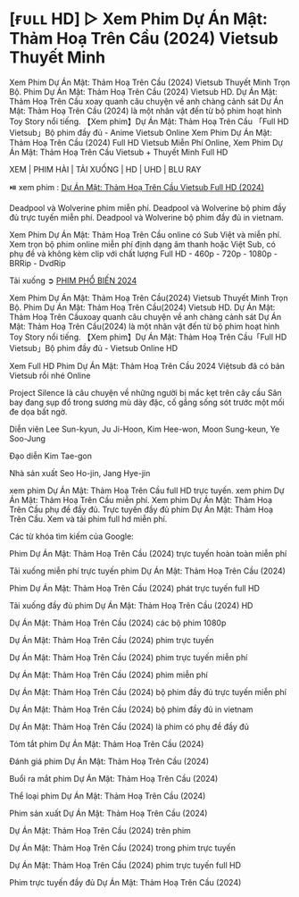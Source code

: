 <h1>[ғᴜʟʟ HD] ▷ Xem Phim Dự Án Mật: Thảm Hoạ Trên Cầu (2024) Vietsub Thuyết Minh</h1>

Xem Phim Dự Án Mật: Thảm Hoạ Trên Cầu (2024) Vietsub Thuyết Minh Trọn Bộ. Phim Dự Án Mật: Thảm Hoạ Trên Cầu (2024) Vietsub HD. Dự Án Mật: Thảm Hoạ Trên Cầu xoay quanh câu chuyện về anh chàng cảnh sát Dự Án Mật: Thảm Hoạ Trên Cầu (2024) là một nhân vật đến từ bộ phim hoạt hình Toy Story nổi tiếng. 【Xem phim】Dự Án Mật: Thảm Hoạ Trên Cầu 「Full HD Vietsub」Bộ phim đầy đủ - Anime Vietsub Online Xem Phim Dự Án Mật: Thảm Hoạ Trên Cầu (2024) Full HD Vietsub Miễn Phí Online, Xem Phim Dự Án Mật: Thảm Hoạ Trên Cầu Vietsub + Thuyết Minh Full HD

XEM | PHIM HÀI | TẢI XUỐNG | HD | UHD | BLU RAY

⏯️ xem phim : <a href="https://cinefie.com/vi/movie/726139/project-silence" target="_blank"> Dự Án Mật: Thảm Hoạ Trên Cầu Vietsub Full HD (2024)</a>

Deadpool và Wolverine phim miễn phí. Deadpool và Wolverine bộ phim đầy đủ trực tuyến miễn phí. Deadpool và Wolverine bộ phim đầy đủ in vietnam.

Xem Phim Dự Án Mật: Thảm Hoạ Trên Cầu online có Sub Việt và miễn phí. Xem trọn bộ phim online miễn phí định dạng âm thanh hoặc Việt Sub, có phụ đề và không kèm clip với chất lượng Full HD - 460p - 720p - 1080p - BRRip - DvdRip

Tải xuống ➲ <a href="https://cinefie.com/vi/genre/28/phim-hanh-dong" target="_blank">PHIM PHỔ BIẾN 2024</a>

Xem Phim Dự Án Mật: Thảm Hoạ Trên Cầu(2024) Vietsub Thuyết Minh Trọn Bộ. Phim Dự Án Mật: Thảm Hoạ Trên Cầu(2024) Vietsub HD. Dự Án Mật: Thảm Hoạ Trên Cầuxoay quanh câu chuyện về anh chàng cảnh sát Dự Án Mật: Thảm Hoạ Trên Cầu(2024) là một nhân vật đến từ bộ phim hoạt hình Toy Story nổi tiếng. 【Xem phim】Dự Án Mật: Thảm Hoạ Trên Cầu「Full HD Vietsub」Bộ phim đầy đủ - Vietsub Online HD

Xem Full HD Phim Dự Án Mật: Thảm Hoạ Trên Cầu 2024 Việtsub đã có bản Vietsub rồi nhé Online

Project Silence là câu chuyện về những người bị mắc kẹt trên cây cầu Sân bay đang sụp đổ trong sương mù dày đặc, cố gắng sống sót trước một mối đe dọa bất ngờ.

Diễn viên
Lee Sun-kyun, Ju Ji-Hoon, Kim Hee-won, Moon Sung-keun, Ye Soo-Jung

Đạo diễn
Kim Tae-gon

Nhà sản xuất
Seo Ho-jin, Jang Hye-jin

xem phim Dự Án Mật: Thảm Hoạ Trên Cầu full HD trực tuyến. xem phim Dự Án Mật: Thảm Hoạ Trên Cầu miễn phí. Xem phim Dự Án Mật: Thảm Hoạ Trên Cầu phụ đề đầy đủ. Trực tuyến đầy đủ phim Dự Án Mật: Thảm Hoạ Trên Cầu. Xem và tải phim full hd miễn phí.

Các từ khóa tìm kiếm của Google:

Phim Dự Án Mật: Thảm Hoạ Trên Cầu (2024) trực tuyến hoàn toàn miễn phí

Tải xuống miễn phí trực tuyến phim Dự Án Mật: Thảm Hoạ Trên Cầu (2024)

Phim Dự Án Mật: Thảm Hoạ Trên Cầu (2024) phát trực tuyến full HD

Tải xuống đầy đủ phim Dự Án Mật: Thảm Hoạ Trên Cầu (2024) HD

Dự Án Mật: Thảm Hoạ Trên Cầu (2024) các bộ phim 1080p

Dự Án Mật: Thảm Hoạ Trên Cầu (2024) phim trực tuyến

Dự Án Mật: Thảm Hoạ Trên Cầu (2024) phim trực tuyến miễn phí

Dự Án Mật: Thảm Hoạ Trên Cầu (2024) phim miễn phí

Dự Án Mật: Thảm Hoạ Trên Cầu (2024) bộ phim đầy đủ trực tuyến miễn phí

Dự Án Mật: Thảm Hoạ Trên Cầu (2024) bộ phim đầy đủ in vietnam

Dự Án Mật: Thảm Hoạ Trên Cầu (2024) là phim có phụ đề đầy đủ

Tóm tắt phim Dự Án Mật: Thảm Hoạ Trên Cầu (2024)

Đánh giá phim Dự Án Mật: Thảm Hoạ Trên Cầu (2024)

Buổi ra mắt phim Dự Án Mật: Thảm Hoạ Trên Cầu (2024)

Thể loại phim Dự Án Mật: Thảm Hoạ Trên Cầu (2024)

Phim sản xuất Dự Án Mật: Thảm Hoạ Trên Cầu (2024)

Dự Án Mật: Thảm Hoạ Trên Cầu (2024) trên phim

Dự Án Mật: Thảm Hoạ Trên Cầu (2024) trong phim trực tuyến

Dự Án Mật: Thảm Hoạ Trên Cầu (2024) phim trực tuyến full HD

Phim trực tuyến đầy đủ Dự Án Mật: Thảm Hoạ Trên Cầu (2024)

